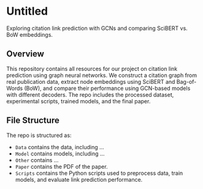 # Untitled
Exploring citation link prediction with GCNs and comparing SciBERT vs. BoW embeddings.

## Overview

This repository contains all resources for our project on citation link prediction using graph neural networks. We construct a citation graph from real publication data, extract node embeddings using SciBERT and Bag-of-Words (BoW), and compare their performance using GCN-based models with different decoders. The repo includes the processed dataset, experimental scripts, trained models, and the final paper.

## File Structure

The repo is structured as:

- `Data` contains the data, including ...
- `Model` contains models, including ...
- `Other` contains ...
- `Paper` contains the PDF of the paper.
- `Scripts` contains the Python scripts used to preprocess data, train models, and evaluate link prediction performance.
